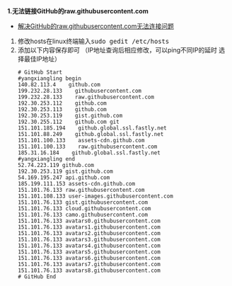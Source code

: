 **1.无法链接GitHub的raw.githubusercontent.com**
- [解决GitHub的raw.githubusercontent.com无法连接问题](https://blog.csdn.net/u012495070/article/details/106615470)
1. 修改hosts在linux终端输入<kbd>sudo gedit /etc/hosts </kbd>
1. 添加以下内容保存即可 （IP地址查询后相应修改，可以ping不同IP的延时 选择最佳IP地址）
	```
	# GitHub Start
	#yangxiangling begin
	140.82.113.4    github.com
	199.232.28.133    githubusercontent.com
	199.232.28.133    raw.githubusercontent.com
	192.30.253.112    github.com
	192.30.253.113    github.com
	192.30.253.119    gist.github.com
	192.30.255.112    github.com git 
	151.101.185.194    github.global.ssl.fastly.net
	151.101.88.249    github.global.ssl.fastly.net
	151.101.100.133    assets-cdn.github.com
	151.101.100.133    raw.githubusercontent.com
	185.31.16.184    github.global.ssl.fastly.net
	#yangxiangling end
	52.74.223.119 github.com
	192.30.253.119 gist.github.com
	54.169.195.247 api.github.com
	185.199.111.153 assets-cdn.github.com
	151.101.76.133 raw.githubusercontent.com
	151.101.108.133 user-images.githubusercontent.com
	151.101.76.133 gist.githubusercontent.com
	151.101.76.133 cloud.githubusercontent.com
	151.101.76.133 camo.githubusercontent.com
	151.101.76.133 avatars0.githubusercontent.com
	151.101.76.133 avatars1.githubusercontent.com
	151.101.76.133 avatars2.githubusercontent.com
	151.101.76.133 avatars3.githubusercontent.com
	151.101.76.133 avatars4.githubusercontent.com
	151.101.76.133 avatars5.githubusercontent.com
	151.101.76.133 avatars6.githubusercontent.com
	151.101.76.133 avatars7.githubusercontent.com
	151.101.76.133 avatars8.githubusercontent.com
	# GitHub End
	```